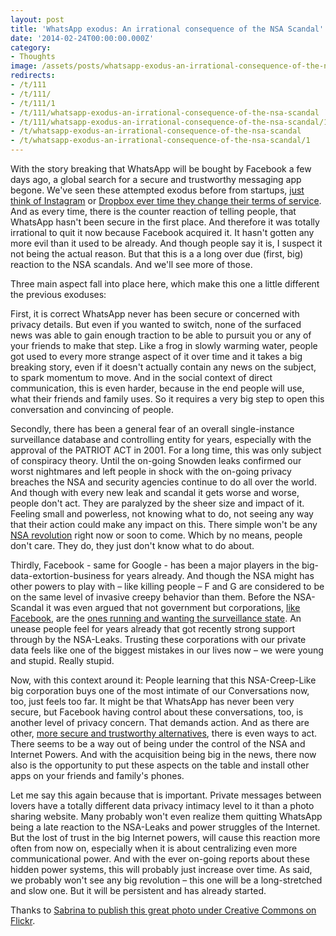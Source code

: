 ```yaml
---
layout: post
title: 'WhatsApp exodus: An irrational consequence of the NSA Scandal'
date: '2014-02-24T00:00:00.000Z'
category:
- Thoughts
image: /assets/posts/whatsapp-exodus-an-irrational-consequence-of-the-nsa-scandal-367443099ab276fcd28e1f481f05e88ab635dfe144.jpg
redirects:
- /t/111
- /t/111/
- /t/111/1
- /t/111/whatsapp-exodus-an-irrational-consequence-of-the-nsa-scandal
- /t/111/whatsapp-exodus-an-irrational-consequence-of-the-nsa-scandal/1
- /t/whatsapp-exodus-an-irrational-consequence-of-the-nsa-scandal
- /t/whatsapp-exodus-an-irrational-consequence-of-the-nsa-scandal/1
---
```


With the story breaking that WhatsApp will be bought by Facebook a few days ago, a global search for a secure and trustworthy messaging app begone. We've seen these attempted exodus before from startups, [just think of Instagram](http://tbexcon.com/us/2012/12/19/the-instagram-exodus-photo-sharing-alternatives-and-a-warning/) or [Dropbox ever time they change their terms of service](http://tbexcon.com/us/2012/12/19/the-instagram-exodus-photo-sharing-alternatives-and-a-warning/). And as every time, there is the counter reaction of telling people, that WhatsApp hasn't been secure in the first place. And therefore it was totally irrational to quit it now because Facebook acquired it. It hasn't gotten any more evil than it used to be already. And though people say it is, I suspect it not being the actual reason. But that this is a a long over due (first, big) reaction to the NSA scandals. And we'll see more of those.

Three main aspect fall into place here, which make this one a little different the previous exoduses:

First, it is correct WhatsApp never has been secure or concerned with privacy details. But even if you wanted to switch, none of the surfaced news was able to gain enough traction to be able to pursuit you or any of your friends to make that step. Like a frog in slowly warming water, people got used to every more strange aspect of it over time and it takes a big breaking story, even if it doesn't actually contain any news on the subject, to spark momentum to move. And in the social context of direct communication, this is even harder, because in the end people will use, what their friends and family uses. So it requires a very big step to open this conversation and convincing of people.

Secondly, there has been a general fear of an overall single-instance  surveillance database and controlling entity for years, especially with the approval of the PATRIOT ACT in 2001. For a long time, this was only subject of conspiracy theory. Until the on-going Snowden leaks confirmed our worst nightmares and left people in shock with the on-going privacy breaches the NSA and security agencies continue to do all over the world. And though with every new leak and scandal it gets worse and worse, people don't act. They are paralyzed by the sheer size and impact of it. Feeling small and powerless, not knowing what to do, not seeing any way that their action could make any impact on this. There simple won't be any [NSA revolution](http://washingtonexaminer.com/former-nsa-whistleblower-calls-for-new-american-revolution-against-surveillance-state/article/2532736) right now or soon to come. Which by no means, people don't care. They do, they just don't know what to do about.

Thirdly, Facebook - same for Google - has been a major players in the big-data-extortion-business for years already. And though the NSA might has other powers to play with – like killing people – F and G are considered to be on the same level of invasive creepy behavior than them. Before the NSA-Scandal it was even argued that not government but corporations, [like Facebook](http://www.tgdaily.com/opinion/60207-facebooks-state-of-surveillance), are the [ones running and wanting the surveillance state](http://www.nationaljournal.com/magazine/how-america-s-top-tech-companies-created-the-surveillance-state-20130725). An unease people feel for years already that got recently strong support through by the NSA-Leaks. Trusting these corporations with our private data feels like one of the biggest mistakes in our lives now – we were young and stupid. Really stupid.


Now, with this context around it: People learning that this NSA-Creep-Like big corporation buys one of the most intimate of our Conversations now, too, just feels too far. It might be that WhatsApp has never been very secure, but Facebook having control about these conversations, too, is another level of privacy concern. That demands action. And as there are other, [more secure and trustworthy alternatives](http://www.androidpit.com/safe-and-secure-alternatives-to-whatsapp), there is even ways to act. There seems to be a way out of being under the control of the NSA and Internet Powers. And with the acquisition being big in the news, there now also is the opportunity to put these aspects on the table and install other apps on your friends and family's phones. 

Let me say this again because that is important. Private messages between lovers have a totally different data privacy intimacy level to it than a photo sharing website. Many probably won't even realize them quitting WhatsApp being a late reaction to the NSA-Leaks and power struggles of the Internet. But the lost of trust in the big Internet powers, will cause this reaction more often from now on, especially when it is about centralizing even more communicational power. And with the ever on-going reports about these hidden power systems, this will probably just increase over time. As said, we probably won't see any big revolution – this one will be a long-stretched and slow one. But it will be persistent and has already started.  

Thanks to [Sabrina to publish this great photo under Creative Commons on Flickr](http://www.flickr.com/photos/sabbeke/10761507756/).
